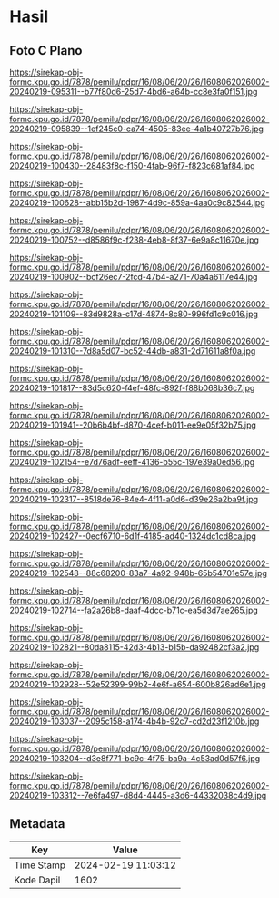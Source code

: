 # Hasil

## Foto C Plano

https://sirekap-obj-formc.kpu.go.id/7878/pemilu/pdpr/16/08/06/20/26/1608062026002-20240219-095311--b77f80d6-25d7-4bd6-a64b-cc8e3fa0f151.jpg

https://sirekap-obj-formc.kpu.go.id/7878/pemilu/pdpr/16/08/06/20/26/1608062026002-20240219-095839--1ef245c0-ca74-4505-83ee-4a1b40727b76.jpg

https://sirekap-obj-formc.kpu.go.id/7878/pemilu/pdpr/16/08/06/20/26/1608062026002-20240219-100430--28483f8c-f150-4fab-96f7-f823c681af84.jpg

https://sirekap-obj-formc.kpu.go.id/7878/pemilu/pdpr/16/08/06/20/26/1608062026002-20240219-100628--abb15b2d-1987-4d9c-859a-4aa0c9c82544.jpg

https://sirekap-obj-formc.kpu.go.id/7878/pemilu/pdpr/16/08/06/20/26/1608062026002-20240219-100752--d8586f9c-f238-4eb8-8f37-6e9a8c11670e.jpg

https://sirekap-obj-formc.kpu.go.id/7878/pemilu/pdpr/16/08/06/20/26/1608062026002-20240219-100902--bcf26ec7-2fcd-47b4-a271-70a4a6117e44.jpg

https://sirekap-obj-formc.kpu.go.id/7878/pemilu/pdpr/16/08/06/20/26/1608062026002-20240219-101109--83d9828a-c17d-4874-8c80-996fd1c9c016.jpg

https://sirekap-obj-formc.kpu.go.id/7878/pemilu/pdpr/16/08/06/20/26/1608062026002-20240219-101310--7d8a5d07-bc52-44db-a831-2d71611a8f0a.jpg

https://sirekap-obj-formc.kpu.go.id/7878/pemilu/pdpr/16/08/06/20/26/1608062026002-20240219-101817--83d5c620-f4ef-48fc-892f-f88b068b36c7.jpg

https://sirekap-obj-formc.kpu.go.id/7878/pemilu/pdpr/16/08/06/20/26/1608062026002-20240219-101941--20b6b4bf-d870-4cef-b011-ee9e05f32b75.jpg

https://sirekap-obj-formc.kpu.go.id/7878/pemilu/pdpr/16/08/06/20/26/1608062026002-20240219-102154--e7d76adf-eeff-4136-b55c-197e39a0ed56.jpg

https://sirekap-obj-formc.kpu.go.id/7878/pemilu/pdpr/16/08/06/20/26/1608062026002-20240219-102317--8518de76-84e4-4f11-a0d6-d39e26a2ba9f.jpg

https://sirekap-obj-formc.kpu.go.id/7878/pemilu/pdpr/16/08/06/20/26/1608062026002-20240219-102427--0ecf6710-6d1f-4185-ad40-1324dc1cd8ca.jpg

https://sirekap-obj-formc.kpu.go.id/7878/pemilu/pdpr/16/08/06/20/26/1608062026002-20240219-102548--88c68200-83a7-4a92-948b-65b54701e57e.jpg

https://sirekap-obj-formc.kpu.go.id/7878/pemilu/pdpr/16/08/06/20/26/1608062026002-20240219-102714--fa2a26b8-daaf-4dcc-b71c-ea5d3d7ae265.jpg

https://sirekap-obj-formc.kpu.go.id/7878/pemilu/pdpr/16/08/06/20/26/1608062026002-20240219-102821--80da8115-42d3-4b13-b15b-da92482cf3a2.jpg

https://sirekap-obj-formc.kpu.go.id/7878/pemilu/pdpr/16/08/06/20/26/1608062026002-20240219-102928--52e52399-99b2-4e6f-a654-600b826ad6e1.jpg

https://sirekap-obj-formc.kpu.go.id/7878/pemilu/pdpr/16/08/06/20/26/1608062026002-20240219-103037--2095c158-a174-4b4b-92c7-cd2d23f1210b.jpg

https://sirekap-obj-formc.kpu.go.id/7878/pemilu/pdpr/16/08/06/20/26/1608062026002-20240219-103204--d3e8f771-bc9c-4f75-ba9a-4c53ad0d57f6.jpg

https://sirekap-obj-formc.kpu.go.id/7878/pemilu/pdpr/16/08/06/20/26/1608062026002-20240219-103312--7e6fa497-d8d4-4445-a3d6-44332038c4d9.jpg


## Metadata

| Key        | Value               |
| ---------- | ------------------- |
| Time Stamp | 2024-02-19 11:03:12 |
| Kode Dapil | 1602                |



